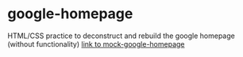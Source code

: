# google-homepage
HTML/CSS practice to deconstruct and rebuild the google homepage (without functionality)
[link to mock-google-homepage](https://tomokos2.github.io/google-homepage/)
